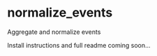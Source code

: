 # normalize_events
Aggregate and normalize events

Install instructions and full readme coming soon...

